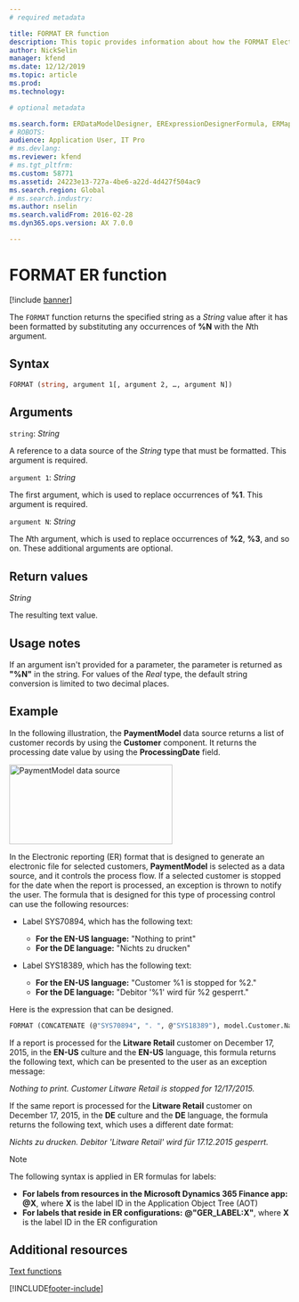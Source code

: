 ```yaml
---
# required metadata

title: FORMAT ER function
description: This topic provides information about how the FORMAT Electronic reporting (ER) function is used.
author: NickSelin
manager: kfend
ms.date: 12/12/2019
ms.topic: article
ms.prod: 
ms.technology: 

# optional metadata

ms.search.form: ERDataModelDesigner, ERExpressionDesignerFormula, ERMappedFormatDesigner, ERModelMappingDesigner
# ROBOTS: 
audience: Application User, IT Pro
# ms.devlang: 
ms.reviewer: kfend
# ms.tgt_pltfrm: 
ms.custom: 58771
ms.assetid: 24223e13-727a-4be6-a22d-4d427f504ac9
ms.search.region: Global
# ms.search.industry: 
ms.author: nselin
ms.search.validFrom: 2016-02-28
ms.dyn365.ops.version: AX 7.0.0

---
```


# FORMAT ER function

[!include [banner](../includes/banner.md)]

The `FORMAT` function returns the specified string as a *String* value after it has been formatted by substituting any occurrences of **%N** with the *N*th argument.

## Syntax

```vb
FORMAT (string, argument 1[, argument 2, …, argument N])
```

## Arguments

`string`: *String*

A reference to a data source of the *String* type that must be formatted. This argument is required.

`argument 1`: *String*

The first argument, which is used to replace occurrences of **%1**. This argument is required.

`argument N`: *String*

The *N*th argument, which is used to replace occurrences of **%2**, **%3**, and so on. These additional arguments are optional.

## Return values

*String*

The resulting text value.

## Usage notes

If an argument isn't provided for a parameter, the parameter is returned as **"%N"** in the string. For values of the *Real* type, the default string conversion is limited to two decimal places.

## Example

In the following illustration, the **PaymentModel** data source returns a list of customer records by using the **Customer** component. It returns the processing date value by using the **ProcessingDate** field.

<a href="./media/picture-format-datasource.jpg"><img src="./media/picture-format-datasource.jpg" alt="PaymentModel data source" class="alignnone wp-image-290751 size-full" width="293" height="143" /></a>

In the Electronic reporting (ER) format that is designed to generate an electronic file for selected customers, **PaymentModel** is selected as a data source, and it controls the process flow. If a selected customer is stopped for the date when the report is processed, an exception is thrown to notify the user. The formula that is designed for this type of processing control can use the following resources:

- Label SYS70894, which has the following text:

    - **For the EN-US language:** "Nothing to print"
    - **For the DE language:** "Nichts zu drucken"

- Label SYS18389, which has the following text:

    - **For the EN-US language:** "Customer %1 is stopped for %2."
    - **For the DE language:** "Debitor '%1' wird für %2 gesperrt."

Here is the expression that can be designed.

```vb
FORMAT (CONCATENATE (@"SYS70894", ". ", @"SYS18389"), model.Customer.Name, DATETIMEFORMAT (model.ProcessingDate, "d"))
```

If a report is processed for the **Litware Retail** customer on December 17, 2015, in the **EN-US** culture and the **EN-US** language, this formula returns the following text, which can be presented to the user as an exception message:

*Nothing to print. Customer Litware Retail is stopped for 12/17/2015.*

If the same report is processed for the **Litware Retail** customer on December 17, 2015, in the **DE** culture and the **DE** language, the formula returns the following text, which uses a different date format:

*Nichts zu drucken. Debitor 'Litware Retail' wird für 17.12.2015 gesperrt.*

>[!NOTE]
> The following syntax is applied in ER formulas for labels:
>
> - **For labels from resources in the Microsoft Dynamics 365 Finance app:** **\@X**, where **X** is the label ID in the Application Object Tree (AOT)
> - **For labels that reside in ER configurations:** **@"GER_LABEL:X"**, where **X** is the label ID in the ER configuration

## Additional resources

[Text functions](er-functions-category-text.md)


[!INCLUDE[footer-include](../../../includes/footer-banner.md)]